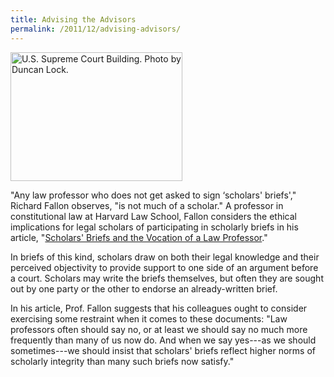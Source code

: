```yaml
---
title: Advising the Advisors
permalink: /2011/12/advising-advisors/
---
```

<img src="{{site.baseurl}}/assets/img/US_Supreme_Court_Building.jpg" alt="U.S. Supreme Court Building. Photo by Duncan Lock." title="U.S. Supreme Court Building. Photo by Duncan Lock." width="275" height="206" class="floatright">

"Any law professor who does not get asked to sign ‘scholars' briefs'," Richard Fallon observes, "is not much of a scholar." A professor in constitutional law at Harvard Law School, Fallon considers the ethical implications for legal scholars of participating in scholarly briefs in his article, "[Scholars' Briefs and the Vocation of a Law Professor](http://nrs.harvard.edu/urn-3:HUL.InstRepos:5371988)."

In briefs of this kind, scholars draw on both their legal knowledge and their perceived objectivity to provide support to one side of an argument before a court. Scholars may write the briefs themselves, but often they are sought out by one party or the other to endorse an already-written brief.

In his article, Prof. Fallon suggests that his colleagues ought to consider exercising some restraint when it comes to these documents: "Law professors often should say no, or at least we should say no much more frequently than many of us now do. And when we say yes---as we should sometimes---we should insist that scholars' briefs reflect higher norms of scholarly integrity than many such briefs now satisfy." 
